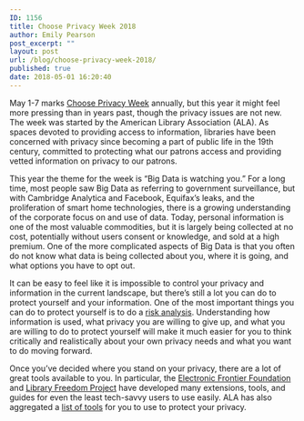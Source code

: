 ```yaml
---
ID: 1156
title: Choose Privacy Week 2018
author: Emily Pearson
post_excerpt: ""
layout: post
url: /blog/choose-privacy-week-2018/
published: true
date: 2018-05-01 16:20:40
---
```

May 1-7 marks <a href="https://chooseprivacyweek.org/">Choose Privacy Week</a> annually, but this year it might feel more pressing than in years past, though the privacy issues are not new. The week was started by the American Library Association (ALA). As spaces devoted to providing access to information, libraries have been concerned with privacy since becoming a part of public life in the 19th century, committed to protecting what our patrons access and providing vetted information on privacy to our patrons.

This year the theme for the week is “Big Data is watching you.” For a long time, most people saw Big Data as referring to government surveillance, but with Cambridge Analytica and Facebook, Equifax’s leaks, and the proliferation of smart home technologies, there is a growing understanding of the corporate focus on and use of data. Today, personal information is one of the most valuable commodities, but it is largely being collected at no cost, potentially without users consent or knowledge, and sold at a high premium. One of the more complicated aspects of Big Data is that you often do not know what data is being collected about you, where it is going, and what options you have to opt out.

It can be easy to feel like it is impossible to control your privacy and information in the current landscape, but there’s still a lot you can do to protect yourself and your information. One of the most important things you can do to protect yourself is to do a <a href="https://ssd.eff.org/en/module/assessing-your-risks">risk analysis</a>. Understanding how information is used, what privacy you are willing to give up, and what you are willing to do to protect yourself will make it much easier for you to think critically and realistically about your own privacy needs and what you want to do moving forward.

Once you’ve decided where you stand on your privacy, there are a lot of great tools available to you. In particular, the <a href="https://www.eff.org/">Electronic Frontier Foundation</a> and <a href="https://libraryfreedomproject.org/">Library Freedom Project</a> have developed many extensions, tools, and guides for even the least tech-savvy users to use easily. ALA has also aggregated a <a href="https://chooseprivacyweek.org/resources/tools-to-protect-user-privacy/">list of tools</a> for you to use to protect your privacy.